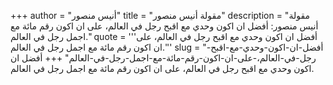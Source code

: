 +++
author = "أنيس منصور"
title = "مقولة أنيس منصور"
description = "مقولة أنيس منصور: أفضل ان اكون وحدي مع اقبح رجل في العالم، على ان اكون رقم مائة مع اجمل رجل في العالم."
quote = '''أفضل ان اكون وحدي مع اقبح رجل في العالم، على ان اكون رقم مائة مع اجمل رجل في العالم.'''
slug = "أفضل-ان-اكون-وحدي-مع-اقبح-رجل-في-العالم،-على-ان-اكون-رقم-مائة-مع-اجمل-رجل-في-العالم"
+++
أفضل ان اكون وحدي مع اقبح رجل في العالم، على ان اكون رقم مائة مع اجمل رجل في العالم.
